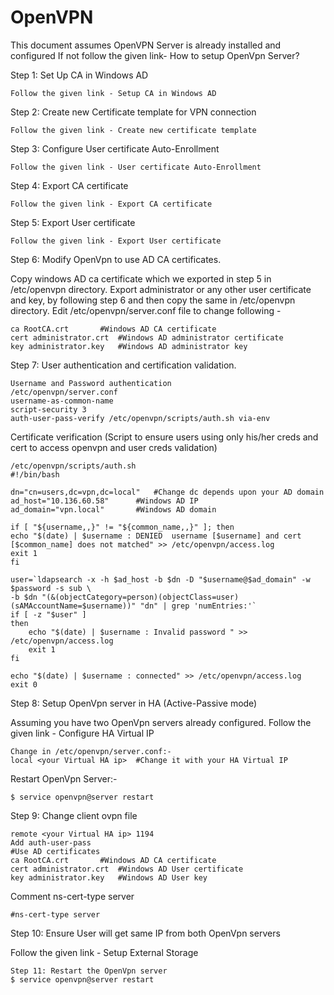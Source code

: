 # OpenVPN

This document assumes OpenVPN Server is already installed and configured
If not follow the given link- How to setup OpenVpn Server?

Step 1: Set Up CA in Windows AD

    Follow the given link - Setup CA in Windows AD

Step 2: Create new Certificate template for VPN connection

    Follow the given link - Create new certificate template

Step 3: Configure User certificate Auto-Enrollment

    Follow the given link - User certificate Auto-Enrollment

Step 4: Export CA certificate

    Follow the given link - Export CA certificate

Step 5: Export User certificate

    Follow the given link - Export User certificate

Step 6: Modify OpenVpn to use AD CA certificates.

Copy windows AD ca certificate which we exported in step 5 in /etc/openvpn directory.
Export administrator or any other user certificate and key, by following step 6 and then copy the same in /etc/openvpn directory.
Edit /etc/openvpn/server.conf file to change following - 

	ca RootCA.crt		#Windows AD CA certificate
    cert administrator.crt	#Windows AD administrator certificate
    key administrator.key	#Windows AD administrator key

Step 7: User authentication and certification validation.

    Username and Password authentication
    /etc/openvpn/server.conf
    username-as-common-name
	script-security 3
	auth-user-pass-verify /etc/openvpn/scripts/auth.sh via-env

Certificate verification (Script to ensure users using only his/her creds and cert to access openvpn and user creds validation)
    
    /etc/openvpn/scripts/auth.sh
    #!/bin/bash

    dn="cn=users,dc=vpn,dc=local"	#Change dc depends upon your AD domain
    ad_host="10.136.60.58"		#Windows AD IP
    ad_domain="vpn.local"		#Windows AD domain

    if [ "${username,,}" != "${common_name,,}" ]; then
    echo "$(date) | $username : DENIED  username [$username] and cert [$common_name] does not matched" >> /etc/openvpn/access.log
    exit 1
    fi

    user=`ldapsearch -x -h $ad_host -b $dn -D "$username@$ad_domain" -w $password -s sub \
    -b $dn "(&(objectCategory=person)(objectClass=user)(sAMAccountName=$username))" "dn" | grep 'numEntries:'`
    if [ -z "$user" ]
    then
        echo "$(date) | $username : Invalid password " >> /etc/openvpn/access.log
        exit 1
    fi

    echo "$(date) | $username : connected" >> /etc/openvpn/access.log
    exit 0

Step 8: Setup OpenVpn server in HA (Active-Passive mode)

Assuming you have two OpenVpn servers already configured.
Follow the given link - Configure HA Virtual IP

    Change in /etc/openvpn/server.conf:-
	local <your Virtual HA ip>	#Change it with your HA Virtual IP

Restart OpenVpn Server:-

    $ service openvpn@server restart

Step 9: Change client ovpn file 

    remote <your Virtual HA ip> 1194
    Add auth-user-pass
    #Use AD certificates
	ca RootCA.crt		#Windows AD CA certificate
    cert administrator.crt	#Windows AD User certificate
    key administrator.key	#Windows AD User key

Comment ns-cert-type server

	#ns-cert-type server

Step 10: Ensure User will get same IP from both OpenVpn servers

Follow the given link - Setup External Storage

    Step 11: Restart the OpenVpn server
    $ service openvpn@server restart
